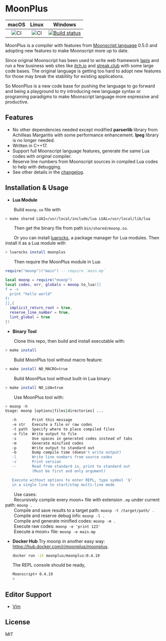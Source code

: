 # MoonPlus

|macOS|Linux|Windows|
|:---:|:---:|:-----:|
|![CI](https://github.com/pigpigyyy/MoonPlus/workflows/build-test/badge.svg)|![CI](https://github.com/pigpigyyy/MoonPlus/workflows/build-test/badge.svg)|[![Build status](https://ci.appveyor.com/api/projects/status/4nbkye9mx9b3bf83/branch/master?svg=true)](https://ci.appveyor.com/project/pigpigyyy/moonplus/branch/master)|

MoonPlus is a compiler with features from [Moonscript language](https://github.com/leafo/moonscript) 0.5.0 and adopting new features to make Moonscript more up to date. 

Since original Moonscript has been used to write web framework [lapis](https://github.com/leafo/lapis) and run a few business web sites like [itch.io](https://itch.io) and [streak.club](https://streak.club) with some large code bases. The original language is getting too hard to adopt new features for those may break the stablility for existing applications.

So MoonPlus is a new code base for pushing the language to go forward and being a playground to try introducing new language syntax or programing paradigms to make Moonscript language more expressive and productive.



## Features

* No other dependencies needed except modified **parserlib** library from Achilleas Margaritis with some performance enhancement. **lpeg** library is no longer needed.
* Written in C++17.
* Support full Moonscript language features, generate the same Lua codes with original compiler.
* Reserve line numbers from Moonscript sources in compiled Lua codes to help with debugging.
* See other details in the [changelog](./CHANGELOG.md).



## Installation & Usage

* **Lua Module**

&emsp;&emsp;Build `moonp.so` file with

```sh
> make shared LUAI=/usr/local/include/lua LUAL=/usr/local/lib/lua
```

&emsp;&emsp;Then get the binary file from path `bin/shared/moonp.so`.

&emsp;&emsp;Or you can install [luarocks](https://luarocks.org), a package manager for Lua modules. Then install it as a Lua module with

```sh
> luarocks install moonplus
```

&emsp;&emsp;Then require the MoonPlus module in Lua:

```Lua
require("moonp")("main") -- require `main.mp`

local moonp = require("moonp")
local codes, err, globals = moonp.to_lua([[
f = ->
  print "hello world"
f!
]],{
  implicit_return_root = true,
  reserve_line_number = true,
  lint_global = true
})
```



* **Binary Tool**

&emsp;&emsp;Clone this repo, then build and install executable with:
```sh
> make install
```

&emsp;&emsp;Build MoonPlus tool without macro feature:
```sh
> make install NO_MACRO=true
```

&emsp;&emsp;Build MoonPlus tool without built-in Lua binary:
```sh
> make install NO_LUA=true
```

&emsp;&emsp;Use MoonPlus tool with:

```sh
> moonp -h
Usage: moonp [options|files|directories] ...

   -h       Print this message
   -e str   Execute a file or raw codes
   -t path  Specify where to place compiled files
   -o file  Write output to file
   -s       Use spaces in generated codes instead of tabs
   -m       Generate minified codes
   -p       Write output to standard out
   -b       Dump compile time (doesn't write output)
   -l       Write line numbers from source codes
   -v       Print version
   --       Read from standard in, print to standard out
            (Must be first and only argument)

   Execute without options to enter REPL, type symbol '$'
   in a single line to start/stop multi-line mode
```
&emsp;&emsp;Use cases:  
&emsp;&emsp;Recursively compile every moon+ file with extension `.mp` under current path:  `moonp .`  
&emsp;&emsp;Compile and save results to a target path:  `moonp -t /target/path/ .`  
&emsp;&emsp;Compile and reserve debug info:  `moonp -l .`  
&emsp;&emsp;Compile and generate minified codes:  `moonp -m .`  
&emsp;&emsp;Execute raw codes:  `moonp -e 'print 123'`  
&emsp;&emsp;Execute a moon+ file:  `moonp -e main.mp`



* **Docker Hub**
  Try moonp in another easy way: https://hub.docker.com/r/moonplus/moonplus.
  ```bash
  docker run -it moonplus/moonplus:0.4.19
  ```

  The REPL console should be ready,
  ```bash
  Moonscript+ 0.4.19
  > 
  ```

## Editor Support

* [Vim](https://github.com/pigpigyyy/MoonPlus-vim)



## License

MIT
